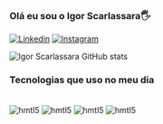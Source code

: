 ### Olá eu sou o Igor Scarlassara🖐️

[![Linkedin](https://img.shields.io/badge/LinkedIn-0077B5?style=for-the-badge&logo=linkedin&logoColor=white)](https://www.linkedin.com/in/igor-scarlassara-0a3281287/)
[![Instagram](https://img.shields.io/badge/Instagram-E4405F?style=for-the-badge&logo=instagram&logoColor=white)](https://www.instagram.com/igorscarlassara/)

![Igor Scarlassara GitHub stats](https://github-readme-stats.vercel.app/api?username=ViperIrs&show_icons=true&theme=radical)

### Tecnologias que uso no meu dia
<div style="display: inline_block"><br/>
<img align="center" alt="hmtl5" src="https://img.shields.io/badge/React_Native-20232A?style=for-the-badge&logo=react&logoColor=61DAFB"/>
<img align="center" alt="hmtl5" src="https://img.shields.io/badge/C%2B%2B-00599C?style=for-the-badge&logo=c%2B%2B&logoColor=white"/>
<img align="center" alt="hmtl5" src="https://img.shields.io/badge/Python-3776AB?style=for-the-badge&logo=python&logoColor=white"/>
<img align="center" alt="hmtl5" src="https://img.shields.io/badge/Node.js-43853D?style=for-the-badge&logo=node.js&logoColor=white"/>

</div>

